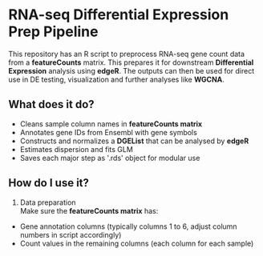 # RNA-seq Differential Expression Prep Pipeline  

This repository has an R script to preprocess RNA-seq gene count data from a **featureCounts** matrix. This prepares it for downstream **Differential Expression** analysis using **edgeR**. The outputs can then be used for direct use in DE testing, visualization and further analyses like **WGCNA**. 

## What does it do?  

* Cleans sample column names in **featureCounts matrix**
* Annotates gene IDs from Ensembl with gene symbols
* Constructs and normalizes a **DGEList** that can be analysed by **edgeR**
* Estimates dispersion and fits GLM
* Saves each major step as '.rds' object for modular use

## How do I use it?  

1. Data preparation  
Make sure the **featureCounts matrix** has:
* Gene annotation columns (typically columns 1 to 6, adjust column numbers in script accordingly)
* Count values in the remaining columns (each column for each sample)  
